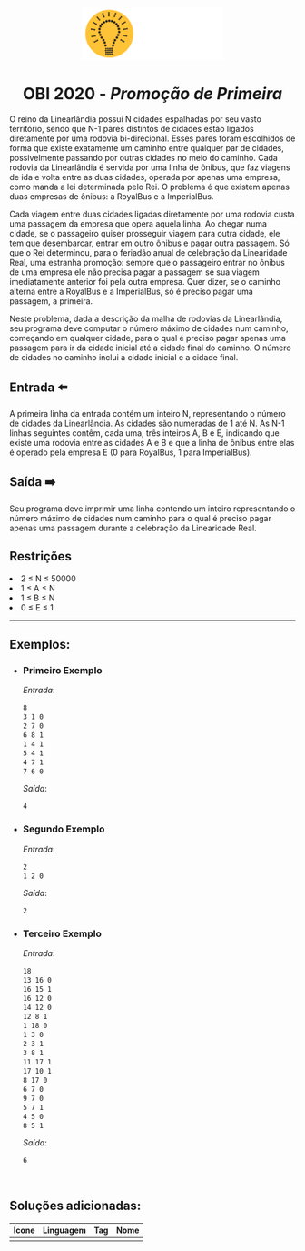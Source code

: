 <p align="center">
<img width="250px" src="../../../../docs/imagens/obi/logo-obi.svg"/> </p>

 <h1 align="center" style="font-weight: bold">OBI 2020 - <span style="font-style: italic"> Promoção de Primeira</span></h1>

O reino da Linearlândia possui N cidades espalhadas por seu vasto território, sendo que N-1 pares distintos de cidades estão ligados diretamente por uma rodovia bi-direcional. Esses pares foram escolhidos de forma que existe exatamente um caminho entre qualquer par de cidades, possivelmente passando por outras cidades no meio do caminho. Cada rodovia da Linearlândia é servida por uma linha de ônibus, que faz viagens de ida e volta entre as duas cidades, operada por apenas uma empresa, como manda a lei determinada pelo Rei. O problema é que existem apenas duas empresas de ônibus: a RoyalBus e a ImperialBus.

Cada viagem entre duas cidades ligadas diretamente por uma rodovia custa uma passagem da empresa que opera aquela linha. Ao chegar numa cidade, se o passageiro quiser prosseguir viagem para outra cidade, ele tem que desembarcar, entrar em outro ônibus e pagar outra passagem. Só que o Rei determinou, para o feriadão anual de celebração da Linearidade Real, uma estranha promoção: sempre que o passageiro entrar no ônibus de uma empresa ele não precisa pagar a passagem se sua viagem imediatamente anterior foi pela outra empresa. Quer dizer, se o caminho alterna entre a RoyalBus e a ImperialBus, só é preciso pagar uma passagem, a primeira.

Neste problema, dada a descrição da malha de rodovias da Linearlândia, seu programa deve computar o número máximo de cidades num caminho, começando em qualquer cidade, para o qual é preciso pagar apenas uma passagem para ir da cidade inicial até a cidade final do caminho. O número de cidades no caminho inclui a cidade inicial e a cidade final.


## Entrada ⬅️ 
A primeira linha da entrada contém um inteiro N, representando o número de cidades da Linearlândia. As cidades são numeradas de 1 até N. As N-1 linhas seguintes contêm, cada uma, três inteiros A, B e E, indicando que existe uma rodovia entre as cidades A e B e que a linha de ônibus entre elas é operado pela empresa E (0 para RoyalBus, 1 para ImperialBus).

## Saída ➡️
Seu programa deve imprimir uma linha contendo um inteiro representando o número máximo de cidades num caminho para o qual é preciso pagar apenas uma passagem durante a celebração da Linearidade Real.

## Restrições
<li>2 ≤ N ≤ 50000</li>
<li>1 ≤ A ≤ N</li>
<li>1 ≤ B ≤ N</li>
<li>0 ≤ E ≤ 1</li>


---
## Exemplos:

- ### Primeiro Exemplo
  *Entrada*:
  ```
  8
  3 1 0
  2 7 0
  6 8 1
  1 4 1
  5 4 1
  4 7 1
  7 6 0
  ```
  *Saída*:
  ```
  4
  ```
- ### Segundo Exemplo
  *Entrada*:
  ```
  2
  1 2 0
  ```
  *Saída*:
  ```
  2
  ```
- ### Terceiro Exemplo
  *Entrada*:
  ```
  18
  13 16 0
  16 15 1
  16 12 0
  14 12 0
  12 8 1
  1 18 0
  1 3 0
  2 3 1
  3 8 1
  11 17 1
  17 10 1
  8 17 0
  6 7 0
  9 7 0
  5 7 1
  4 5 0
  8 5 1
  ```
  *Saída*:
  ```
  6
  ```

<br/>

## Soluções adicionadas:
| Ícone | Linguagem | Tag | Nome |
|:---:|:---:|:---:|:---:|
|  |  |  |  |

